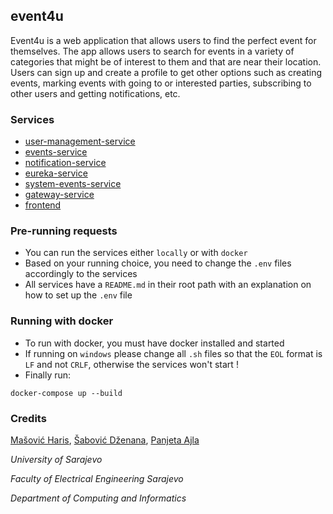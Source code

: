 ## event4u

Event4u is a web application that allows users to find the perfect event for themselves. The app allows users to search for events in a variety of categories that might be of interest to them and that are near their location. Users can sign up and create a profile to get other options such as creating events, marking events with going to or interested parties, subscribing to other users and getting notifications, etc.

### Services

- [user-management-service](https://github.com/MasovicHaris/event4u/tree/master/user-managment-service)
- [events-service](https://github.com/MasovicHaris/event4u/tree/master/events-service)
- [notification-service](https://github.com/MasovicHaris/event4u/tree/master/notification-service)
- [eureka-service](https://github.com/MasovicHaris/event4u/tree/master/eureka-service)
- [system-events-service](https://github.com/MasovicHaris/event4u/tree/master/system-events)
- [gateway-service](https://github.com/MasovicHaris/event4u/tree/master/gateway-service)
- [frontend](https://github.com/MasovicHaris/event4u/tree/master/frontend)

### Pre-running requests

- You can run the services either `locally` or with `docker`
- Based on your running choice, you need to change the `.env` files accordingly to the services
- All services have a `README.md` in their root path with an explanation on how to set up the `.env` file 

### Running with docker

- To run with docker, you must have docker installed and started
- If running on `windows` please change all `.sh` files so that the `EOL` format is `LF` and not `CRLF`, otherwise the services won't start !
- Finally run:

```shell script
docker-compose up --build
```

### Credits

[Mašović Haris](https://github.com/MasovicHaris), [Šabović Dženana](https://github.com/dsabovic1), [Panjeta Ajla](https://github.com/apanjeta2)

_University of Sarajevo_

_Faculty of Electrical Engineering Sarajevo_

_Department of Computing and Informatics_
